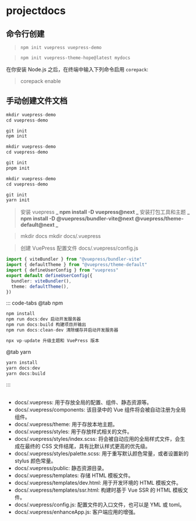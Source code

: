 # projectdocs

## 命令行创建

> `npm init vuepress vuepress-demo`

> `npm init vuepress-theme-hope@latest mydocs`

在你安装 Node.js 之后，在终端中输入下列命令启用 `corepack`:

> corepack enable

## 手动创建文件文档

```ts
mkdir vuepress-demo
cd vuepress-demo

git init
npm init
```

```ts
mkdir vuepress-demo
cd vuepress-demo

git init
pnpm init
```

```ts
mkdir vuepress-demo
cd vuepress-demo

git init
yarn init
```

> 安装 vuepress
> **_ npm install -D vuepress@next _**
> 安装打包工具和主题
> **_ npm install -D @vuepress/bundler-vite@next @vuepress/theme-default@next _**

> mkdir docs
> mkdir docs/.vuepress

> 创建 VuePress 配置文件 docs/.vuepress/config.js

```ts
import { viteBundler } from "@vuepress/bundler-vite"
import { defaultTheme } from "@vuepress/theme-default"
import { defineUserConfig } from "vuepress"
export default defineUserConfig({
  bundler: viteBundler(),
  theme: defaultTheme(),
})
```

::: code-tabs
@tab npm

```ts
npm install
npm run docs:dev 启动开发服务器
npm run docs:build 构建项目并输出
npm run docs:clean-dev 清除缓存并启动开发服务器

npx vp-update 升级主题和 VuePress 版本
```

@tab yarn

```ts
yarn install
yarn docs:dev
yarn docs:build
```

:::

##

- docs/.vuepress: 用于存放全局的配置、组件、静态资源等。
- docs/.vuepress/components: 该目录中的 Vue 组件将会被自动注册为全局组件。
- docs/.vuepress/theme: 用于存放本地主题。
- docs/.vuepress/styles: 用于存放样式相关的文件。
- docs/.vuepress/styles/index.scss: 将会被自动应用的全局样式文件，会生成在最终的 CSS 文件结尾，具有比默认样式更高的优先级。
- docs/.vuepress/styles/palette.scss: 用于重写默认颜色常量，或者设置新的 stylus 颜色常量。
- docs/.vuepress/public: 静态资源目录。
- docs/.vuepress/templates: 存储 HTML 模板文件。
- docs/.vuepress/templates/dev.html: 用于开发环境的 HTML 模板文件。
- docs/.vuepress/templates/ssr.html: 构建时基于 Vue SSR 的 HTML 模板文件。
- docs/.vuepress/config.js: 配置文件的入口文件，也可以是 YML 或 toml。
- docs/.vuepress/enhanceApp.js: 客户端应用的增强。
